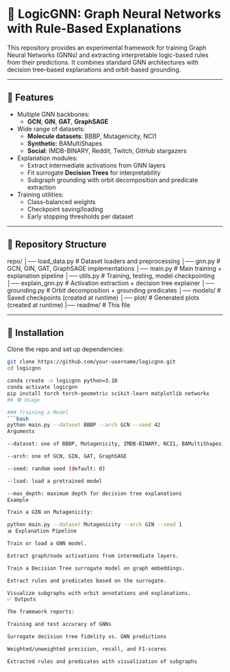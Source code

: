 # 🧩 LogicGNN: Graph Neural Networks with Rule-Based Explanations

This repository provides an experimental framework for training Graph Neural Networks (GNNs) and extracting interpretable logic-based rules from their predictions. It combines standard GNN architectures with decision tree–based explanations and orbit-based grounding.

---

## 📌 Features
- Multiple GNN backbones:
  - **GCN**, **GIN**, **GAT**, **GraphSAGE**
- Wide range of datasets:
  - **Molecule datasets**: BBBP, Mutagenicity, NCI1  
  - **Synthetic**: BAMultiShapes  
  - **Social**: IMDB-BINARY, Reddit, Twitch, GitHub stargazers
- Explanation modules:
  - Extract intermediate activations from GNN layers
  - Fit surrogate **Decision Trees** for interpretability
  - Subgraph grounding with orbit decomposition and predicate extraction
- Training utilities:
  - Class-balanced weights
  - Checkpoint saving/loading
  - Early stopping thresholds per dataset

---

## 📂 Repository Structure

repo/
│── load_data.py # Dataset loaders and preprocessing
│── gnn.py # GCN, GIN, GAT, GraphSAGE implementations
│── main.py # Main training + explanation pipeline
│── utils.py # Training, testing, model checkpointing
│── explain_gnn.py # Activation extraction + decision tree explainer
│── grounding.py # Orbit decomposition + grounding predicates
│── models/ # Saved checkpoints (created at runtime)
│── plot/ # Generated plots (created at runtime)
|── readme/ # This file

---

## 🚀 Installation
Clone the repo and set up dependencies:

```bash
git clone https://github.com/your-username/logicgnn.git
cd logicgnn

conda create -n logicgnn python=3.10
conda activate logicgnn
pip install torch torch-geometric scikit-learn matplotlib networkx
## 🛠 Usage

### Training a Model
```bash
python main.py --dataset BBBP --arch GCN --seed 42
Arguments

--dataset: one of BBBP, Mutagenicity, IMDB-BINARY, NCI1, BAMultiShapes, reddit_threads, twitch_egos, github_stargazers

--arch: one of GCN, GIN, GAT, GraphSAGE

--seed: random seed (default: 0)

--load: load a pretrained model

--max_depth: maximum depth for decision tree explanations
Example

Train a GIN on Mutagenicity:

python main.py --dataset Mutagenicity --arch GIN --seed 1
📊 Explanation Pipeline

Train or load a GNN model.

Extract graph/node activations from intermediate layers.

Train a Decision Tree surrogate model on graph embeddings.

Extract rules and predicates based on the surrogate.

Visualize subgraphs with orbit annotations and explanations.
✅ Outputs

The framework reports:

Training and test accuracy of GNNs

Surrogate decision tree fidelity vs. GNN predictions

Weighted/unweighted precision, recall, and F1-scores

Extracted rules and predicates with visualization of subgraphs